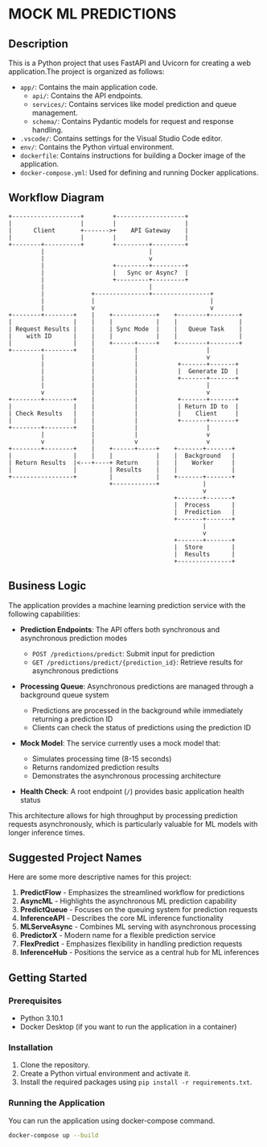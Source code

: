 # MOCK ML PREDICTIONS

## Description

This is a Python project that uses FastAPI and Uvicorn for creating a web application.The project is organized as follows:

- `app/`: Contains the main application code.
  - `api/`: Contains the API endpoints.
  - `services/`: Contains services like model prediction and queue management.
  - `schema/`: Contains Pydantic models for request and response handling.
- `.vscode/`: Contains settings for the Visual Studio Code editor.
- `env/`: Contains the Python virtual environment.
- `dockerfile`: Contains instructions for building a Docker image of the application.
- `docker-compose.yml`: Used for defining and running Docker applications.

## Workflow Diagram

```
+-------------------+        +-------------------+
|                   |        |                   |
|      Client       +------->+    API Gateway    |
|                   |        |                   |
+--------+----------+        +---------+---------+
         |                             |
         |                             v
         |                   +---------+---------+
         |                   |   Sync or Async?  |
         |                   +---------+---------+
         |                             |
         |             +---------------+----------------+
         |             |                                |
         |             v                                v
+--------+--------+    |    +------------+    +--------+--------+
|                 |    |    |            |    |                 |
| Request Results |    |    | Sync Mode  |    |   Queue Task    |
|    with ID      |    |    |            |    |                 |
|                 |    |    +------+-----+    +--------+--------+
+--------+--------+    |           |                   |
         |             |           |                   v
         |             |           |           +-------+-------+
         |             |           |           |  Generate ID  |
         |             |           |           +-------+-------+
         |             |           |                   |
         v             |           |                   v
+--------+--------+    |           |           +-------+-------+
|                 |    |           |           | Return ID to  |
| Check Results   |    |           |           |    Client     |
|                 |    |           |           +-------+-------+
+--------+--------+    |           |                   |
         |             |           |                   v
         v             |           v                   v
+--------+--------+    |    +------+-----+    +-------+-------+
|                 |    |    |            |    |  Background   |
| Return Results  |<---+----+ Return     |    |    Worker     |
|                 |         | Results    |    |               |
+-----------------+         |            |    +-------+-------+
                            +------------+            |
                                                      v
                                              +-------+-------+
                                              |  Process      |
                                              |  Prediction   |
                                              +-------+-------+
                                                      |
                                                      v
                                              +-------+-------+
                                              |  Store        |
                                              |  Results      |
                                              +---------------+
```

## Business Logic

The application provides a machine learning prediction service with the following capabilities:

- **Prediction Endpoints**: The API offers both synchronous and asynchronous prediction modes
  - `POST /predictions/predict`: Submit input for prediction
  - `GET /predictions/predict/{prediction_id}`: Retrieve results for asynchronous predictions
  
- **Processing Queue**: Asynchronous predictions are managed through a background queue system
  - Predictions are processed in the background while immediately returning a prediction ID
  - Clients can check the status of predictions using the prediction ID
  
- **Mock Model**: The service currently uses a mock model that:
  - Simulates processing time (8-15 seconds)
  - Returns randomized prediction results
  - Demonstrates the asynchronous processing architecture

- **Health Check**: A root endpoint (`/`) provides basic application health status

This architecture allows for high throughput by processing prediction requests asynchronously, which is particularly valuable for ML models with longer inference times.

## Suggested Project Names

Here are some more descriptive names for this project:

1. **PredictFlow** - Emphasizes the streamlined workflow for predictions
2. **AsyncML** - Highlights the asynchronous ML prediction capability
3. **PredictQueue** - Focuses on the queuing system for prediction requests
4. **InferenceAPI** - Describes the core ML inference functionality
5. **MLServeAsync** - Combines ML serving with asynchronous processing
6. **PredictorX** - Modern name for a flexible prediction service
7. **FlexPredict** - Emphasizes flexibility in handling prediction requests
8. **InferenceHub** - Positions the service as a central hub for ML inferences

## Getting Started

### Prerequisites

- Python 3.10.1
- Docker Desktop (if you want to run the application in a container)

### Installation

1. Clone the repository.
2. Create a Python virtual environment and activate it.
3. Install the required packages using `pip install -r requirements.txt`.

### Running the Application

You can run the application using docker-compose command.

```sh
docker-compose up --build
